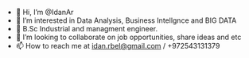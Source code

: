 - 👋 Hi, I’m @IdanAr
- 👀 I’m interested in Data Analysis, Business Intellgnce and BIG DATA
- 🌱 B.Sc Industrial and managment engineer. 
- 💞️ I’m looking to collaborate on job opportunities, share ideas and etc
- 📫 How to reach me at idan.rbel@gmail.com / +972543131379

<!---
IdanAr/IdanAr is a ✨ special ✨ repository because its `README.md` (this file) appears on your GitHub profile.
You can click the Preview link to take a look at your changes.
--->
